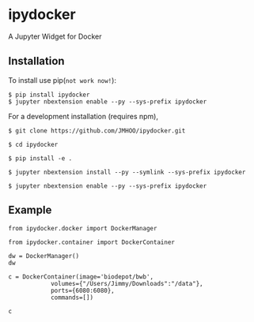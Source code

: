 ipydocker
===============================

A Jupyter Widget for Docker

Installation
------------

To install use pip(`not work now!`):

    $ pip install ipydocker
    $ jupyter nbextension enable --py --sys-prefix ipydocker


For a development installation (requires npm),

    $ git clone https://github.com/JMHOO/ipydocker.git

    $ cd ipydocker

    $ pip install -e .

    $ jupyter nbextension install --py --symlink --sys-prefix ipydocker

    $ jupyter nbextension enable --py --sys-prefix ipydocker

Example
------------
    from ipydocker.docker import DockerManager
    
    from ipydocker.container import DockerContainer

    dw = DockerManager()
    dw

    c = DockerContainer(image='biodepot/bwb',
                volumes={"/Users/Jimmy/Downloads":"/data"},
                ports={6080:6080},
                commands=[])

    c
